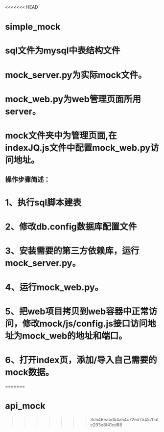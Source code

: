 <<<<<<< HEAD
# simple_mock
# sql文件为mysql中表结构文件
# mock_server.py为实际mock文件。
# mock_web.py为web管理页面所用server。
# mock文件夹中为管理页面,在indexJQ.js文件中配置mock_web.py访问地址。

## 操作步骤简述：
# 1、执行sql脚本建表
# 2、修改db.config数据库配置文件
# 3、安装需要的第三方依赖库，运行mock_server.py。
# 4、运行mock_web.py。
# 5、把web项目拷贝到web容器中正常访问，修改mock/js/config.js接口访问地址为mock_web的地址和端口。
# 6、打开index页，添加/导入自己需要的mock数据。
=======
# api_mock
>>>>>>> 3cb46eabd54a54c72ed754570afe293e8f41cd68
